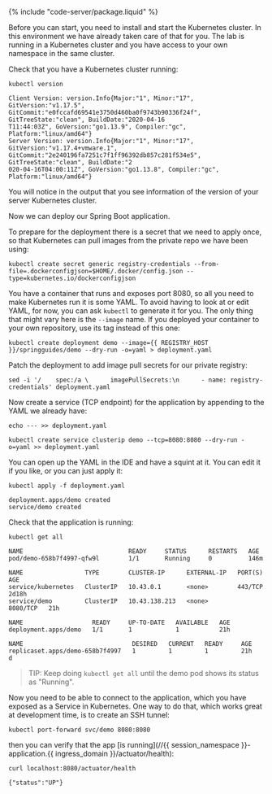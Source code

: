 {% include "code-server/package.liquid" %}

Before you can start, you need to install and start the Kubernetes cluster. In this environment we have already taken care of that for you. The lab is running in a Kubernetes cluster and you have access to your own namespace in the same cluster.

Check that you have a Kubernetes cluster running:

```execute
kubectl version
```

```
Client Version: version.Info{Major:"1", Minor:"17", GitVersion:"v1.17.5", GitCommit:"e0fccafd69541e3750d460ba0f9743b90336f24f", GitTreeState:"clean", BuildDate:"2020-04-16
T11:44:03Z", GoVersion:"go1.13.9", Compiler:"gc", Platform:"linux/amd64"}
Server Version: version.Info{Major:"1", Minor:"17", GitVersion:"v1.17.4+vmware.1", GitCommit:"2e240196fa7251c7f1ff96392db857c281f534e5", GitTreeState:"clean", BuildDate:"2
020-04-16T04:00:11Z", GoVersion:"go1.13.8", Compiler:"gc", Platform:"linux/amd64"}
```

You will notice in the output that you see information of the version of your server Kubernetes cluster.

Now we can deploy our Spring Boot application.

To prepare for the deployment there is a secret that we need to apply once, so that Kubernetes can pull images from the private repo we have been using:

```execute
kubectl create secret generic registry-credentials --from-file=.dockerconfigjson=$HOME/.docker/config.json --type=kubernetes.io/dockerconfigjson
```

You have a container that runs and exposes port 8080, so all you need to make Kubernetes run it is some YAML. To avoid having to look at or edit YAML, for now, you can ask `kubectl` to generate it for you. The only thing that might vary here is the `--image` name. If you deployed your container to your own repository, use its tag instead of this one:

```execute
kubectl create deployment demo --image={{ REGISTRY_HOST }}/springguides/demo --dry-run -o=yaml > deployment.yaml
```

Patch the deployment to add image pull secrets for our private registry:

```execute
sed -i '/    spec:/a \      imagePullSecrets:\n      - name: registry-credentials' deployment.yaml
```

Now create a service (TCP endpoint) for the application by appending to the YAML we already have:

```execute
echo --- >> deployment.yaml
```

```execute
kubectl create service clusterip demo --tcp=8080:8080 --dry-run -o=yaml >> deployment.yaml
```

You can open up the YAML in the IDE and have a <span class="editor_link" data-file="/home/eduk8s/exercises/demo/deployment.yaml">squint at it</span>. You can edit it if you like, or you can just apply it:

```execute
kubectl apply -f deployment.yaml
```

```
deployment.apps/demo created
service/demo created
```

Check that the application is running:

```execute
kubectl get all
```

```
NAME                             READY     STATUS      RESTARTS   AGE
pod/demo-658b7f4997-qfw9l        1/1       Running     0          146m

NAME                 TYPE        CLUSTER-IP      EXTERNAL-IP   PORT(S)    AGE
service/kubernetes   ClusterIP   10.43.0.1       <none>        443/TCP    2d18h
service/demo         ClusterIP   10.43.138.213   <none>        8080/TCP   21h

NAME                   READY     UP-TO-DATE   AVAILABLE   AGE
deployment.apps/demo   1/1       1            1           21h

NAME                              DESIRED   CURRENT   READY     AGE
replicaset.apps/demo-658b7f4997   1         1         1         21h
d
```

> TIP: Keep doing `kubectl get all` until the demo pod shows its status as "Running".

Now you need to be able to connect to the application, which you have exposed as a Service in Kubernetes. One way to do that, which works great at development time, is to create an SSH tunnel:

```execute
kubectl port-forward svc/demo 8080:8080
```

then you can verify that the app [is running](//{{ session_namespace }}-application.{{ ingress_domain }}/actuator/health):

```execute-2
curl localhost:8080/actuator/health
```

```
{"status":"UP"}
```
